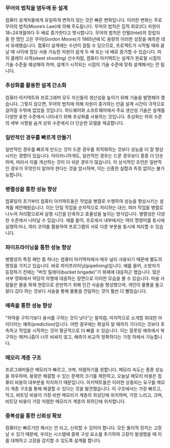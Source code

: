 ### 무어의 법칙을 염두에 둔 설계

컴퓨터 설계자들에게 유일하게 변하지 않는 것은 빠른 변화입니다. 이러한 변화는 주로 무어의 법칙(Moore’s Law)에 의해 주도됩니다. 무어의 법칙은 집적 회로(IC) 자원이 18~24개월마다 두 배로 증가한다고 명시합니다. 무어의 법칙은 인텔(Intel)의 창립자 중 한 명인 고든 무어(Gordon Moore)가 1965년에 IC 용량의 이러한 성장을 예측한 데서 유래했습니다. 컴퓨터 설계에는 수년이 걸릴 수 있으므로, 프로젝트가 시작될 때와 끝날 때 사이에 칩당 사용 가능한 자원이 쉽게 두 배 또는 네 배로 증가할 수 있습니다. 마치 클레이 사격(skeet shooting) 선수처럼, 컴퓨터 아키텍트는 설계가 완료될 시점의 기술 수준을 예상해야 하며, 설계가 시작되는 시점의 기술 수준에 맞춰 설계해서는 안 됩니다.

### 추상화를 활용한 설계 간소화

컴퓨터 아키텍트와 프로그래머 모두 자신들의 생산성을 높이기 위해 기술을 발명해야 했습니다. 그렇지 않으면, 무어의 법칙에 의해 자원이 증가하는 만큼 설계 시간이 극적으로 길어질 수밖에 없었을 것입니다. 하드웨어와 소프트웨어에서 주요 생산성 기술은 설계를 다양한 표현 수준에서 나타내기 위해 추상화를 사용하는 것입니다. 추상화는 하위 수준의 세부 사항을 숨겨 상위 수준에서 더 단순한 모델을 제공합니다. 

### 일반적인 경우를 빠르게 만들기

일반적인 경우를 빠르게 만드는 것이 드문 경우를 최적화하는 것보다 성능을 더 잘 향상시키는 경향이 있습니다. 아이러니하게도, 일반적인 경우는 드문 경우보다 종종 더 단순하며, 따라서 이를 개선하는 것이 더 쉬운 경우가 많습니다. 이 상식적인 조언은 일반적인 경우가 무엇인지 알아야 한다는 것을 암시하며, 이는 신중한 실험과 측정 없이는 불가능합니다.

### 병렬성을 통한 성능 향상

컴퓨팅의 초기부터 컴퓨터 아키텍트들은 작업을 병렬로 수행하여 성능을 향상시키는 설계를 제안해왔습니다. 이는 단일 작업을 순차적으로 처리하는 대신, 여러 작업을 병렬로 나누어 처리함으로써 실행 시간을 단축하고 효율성을 높이는 방식입니다. 병렬성은 다양한 수준에서 나타날 수 있습니다. 예를 들어, 프로세서 내부에서는 여러 명령어를 동시에 실행하거나, 여러 코어를 활용하여 프로그램의 서로 다른 부분을 동시에 처리할 수 있습니다.

### 파이프라이닝을 통한 성능 향상

병렬성의 특정 패턴 중 하나는 컴퓨터 아키텍처에서 매우 널리 사용되기 때문에 별도의 명칭을 가지고 있습니다. 바로 파이프라이닝(pipelining)입니다. 예를 들어, 소방차가 등장하기 전에는 "버킷 릴레이(bucket brigade)"가 화재에 대응하곤 했습니다. 많은 서부 영화에서 악당의 악행에 대응하는 장면으로 이러한 모습을 볼 수 있습니다. 마을 사람들은 물을 화재 현장으로 운반하기 위해 인간 사슬을 형성했으며, 개인이 물통을 들고 왔다 갔다 하는 것보다 사슬을 통해 물통을 전달하는 것이 훨씬 더 빨랐습니다.

### 예측을 통한 성능 향상

"허락을 구하기보다 용서를 구하는 것이 낫다"는 말처럼, 마지막으로 소개할 위대한 아이디어는 예측(prediction)입니다. 어떤 경우에는 확실히 알 때까지 기다리는 것보다 추측하고 작업을 시작하는 것이 평균적으로 더 빠를 수 있습니다. 이는 잘못된 예측에서 복구하는 메커니즘이 너무 비싸지 않고, 예측이 비교적 정확하다는 가정 하에서 가능합니다.

### 메모리 계층 구조

프로그래머들은 메모리가 빠르고, 크며, 저렴하기를 원합니다. 메모리 속도는 종종 성능을 좌우하며, 용량은 해결할 수 있는 문제의 크기를 제한하고, 오늘날 메모리 비용은 컴퓨터 비용의 대부분을 차지하기 때문입니다. 아키텍트들은 이러한 상충되는 요구를 메모리 계층 구조를 통해 해결할 수 있다는 것을 발견했습니다. 이 구조에서는 가장 빠르고, 작고, 비트당 비용이 가장 비싼 메모리가 계층의 최상단에 위치하며, 가장 느리고, 크며, 비트당 비용이 가장 저렴한 메모리가 계층의 최하단에 위치합니다.

### 중복성을 통한 신뢰성 확보

컴퓨터는 빠르기만 해서는 안 되고, 신뢰할 수 있어야 합니다. 모든 물리적 장치는 고장날 수 있기 때문에, 우리는 시스템에 중복 구성 요소를 추가하여 고장이 발생했을 때 이를 대체하고 고장을 감지할 수 있도록 설계를 합니다.
